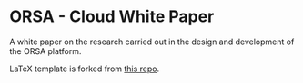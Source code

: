 
# ORSA - Cloud White Paper

A white paper on the research carried out in the design and development of the ORSA platform.

LaTeX template is forked from [this repo](https://github.com/brenhinkeller/preprint-template.tex/).
